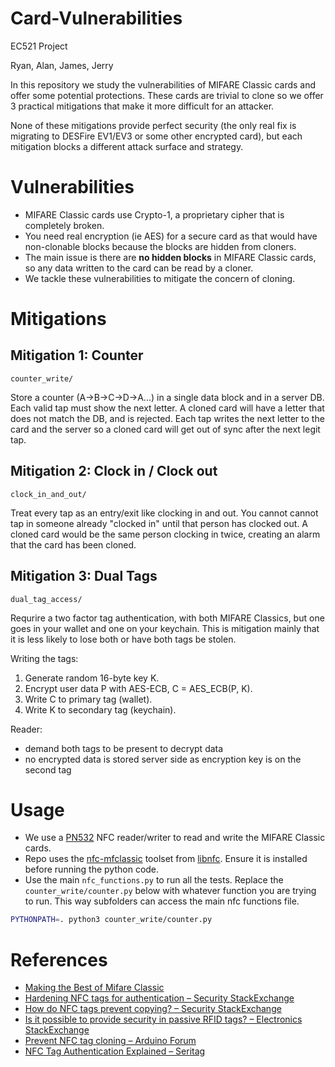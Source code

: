 # Card-Vulnerabilities
EC521 Project

Ryan, Alan, James, Jerry


In this repository we study the vulnerabilities of MIFARE Classic cards and offer some potential protections. These cards are trivial to clone so we offer 3 practical mitigations that make it more difficult for an attacker.

None of these mitigations provide perfect security (the only real fix is migrating to
DESFire EV1/EV3 or some other encrypted card), but each mitigation blocks a different attack surface and strategy.

# Vulnerabilities

- MIFARE Classic cards use Crypto-1, a proprietary cipher that is completely broken.
- You need real encryption (ie AES) for a secure card as that would have non-clonable blocks because the blocks are hidden from cloners. 
- The main issue is there are **no hidden blocks** in MIFARE Classic cards, so any data written to the card can be read by a cloner.
- We tackle these vulnerabilities to mitigate the concern of cloning.

# Mitigations

## Mitigation 1: Counter 

`counter_write/`

Store a counter (A->B->C->D->A...) in a single data block and in a server DB. Each valid tap must show the next letter. A cloned card will have a letter that does not match the DB, and is rejected. Each tap writes the next letter to the card and the server so a cloned card will get out of sync after the next legit tap.

## Mitigation 2: Clock in / Clock out

`clock_in_and_out/`

Treat every tap as an entry/exit like clocking in and out. You cannot cannot tap in someone already "clocked in" until that person has clocked out. A cloned card would be the same person clocking in twice, creating an alarm that the card has been cloned. 

## Mitigation 3: Dual Tags

`dual_tag_access/`

Requrire a two factor tag authentication, with both MIFARE Classics, but one goes in your wallet and one on your keychain. This is mitigation mainly that it is less likely to lose both or have both tags be stolen. 

Writing the tags:
1. Generate random 16-byte key K.
2. Encrypt user data P with AES-ECB, C = AES_ECB(P, K).
3. Write C to primary tag (wallet).
4. Write K to secondary tag (keychain). 

Reader:
- demand both tags to be present to decrypt data
- no encrypted data is stored server side as encryption key is on the second tag


# Usage 

- We use a [PN532](https://www.aliexpress.us/item/3256805076433294.html?spm=a2g0o.order_list.order_list_main.5.72d51802xzONmF&gatewayAdapt=glo2usa) NFC reader/writer to read and write the MIFARE Classic cards.
- Repo uses the [nfc-mfclassic](https://www.mankier.com/1/nfc-mfclassic) toolset from [libnfc](https://github.com/nfc-tools/libnfc). Ensure it is installed before running the python code.
- Use the main `nfc_functions.py` to run all the tests. Replace the `counter_write/counter.py` below with whatever function you are trying to run. This way subfolders can access the main nfc functions file.
```sh
PYTHONPATH=. python3 counter_write/counter.py
```

# References

- [Making the Best of Mifare Classic](https://www.cs.ru.nl/~wouter/papers/2008-thebest.pdf)  
- [Hardening NFC tags for authentication – Security StackExchange](https://security.stackexchange.com/questions/234637/hardening-nfc-tags-for-authentication)
- [How do NFC tags prevent copying? – Security StackExchange](https://security.stackexchange.com/questions/63483/how-do-nfc-tags-prevent-copying)
- [Is it possible to provide security in passive RFID tags? – Electronics StackExchange](https://electronics.stackexchange.com/questions/103741/is-it-possible-to-provide-security-in-passive-rfid-tags)
- [Prevent NFC tag cloning – Arduino Forum](https://forum.arduino.cc/t/prevent-nfc-tag-cloning/276786)
- [NFC Tag Authentication Explained – Seritag](https://seritag.com/learn/using-nfc/nfc-tag-authentication-explained)

